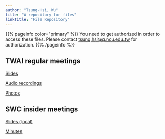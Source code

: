 ```yaml
---
author: "Tsung-Hsi, Wu"
title: "A repository for files"
linkTitle: "File Repository"
---
```


{{% pageinfo color="primary" %}}
You need to get authorized in order to access these files. Please contact tsung.hsi@g.ncu.edu.tw for authorization.
{{% /pageinfo %}}

## TWAI regular meetings

[Slides](https://drive.google.com/drive/folders/1hbYi1oBGRZtv_ovdKclWm2vvykVYjo6U?usp=sharing)

[Audio recordings](https://drive.google.com/drive/folders/1WMCIZtce6FsTLlqybVXGYJTwlBt-xGBW?usp=sharing)

[Photos](https://drive.google.com/drive/folders/106L5FDMJX7VZPCo83Vns1mDdZamzApXZ?usp=sharing)

## SWC insider meetings
[Slides (local)](https://drive.google.com/drive/folders/1zpu33ZzuvnT2YqXX7WfADtyn4-xq5UiR?usp=sharing)

[Minutes](https://docs.google.com/document/d/1Fq0Tb3LUxGBHXpYb4RtB4JmZYohwVx-oRB-KyH_n9Dw/edit?usp=sharing)

